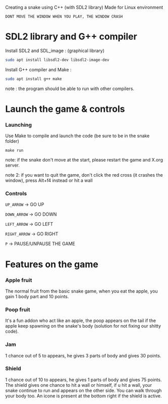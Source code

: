 Creating a snake using C++ (with SDL2 library)
Made for Linux environment 


```DONT MOVE THE WINDOW WHEN YOU PLAY, THE WINDOW CRASH```


# SDL2 library and G++ compiler 
 
Install SDL2 and SDL_image : (graphical library)
```bash
sudo apt install libsdl2-dev libsdl2-image-dev
```

Install G++ compiler and Make : 
```bash
sudo apt install g++ make 
```
note : the program should be able to run with other compilers.

# Launch the game & controls

### Launching 

Use Make to compile and launch the code (be sure to be in the snake folder)
```
make run
```
note: if the snake don't move at the start, please restart the game and X.org server.

note 2: if you want to quit the game, don't click the red cross (it crashes the window), press Alt+f4 instead or hit a wall

### Controls
```UP_ARROW``` -> GO UP   

```DOWN_ARROW``` -> GO DOWN 

```LEFT_ARROW``` -> GO LEFT 

```RIGHT_ARROW``` -> GO RIGHT

```P``` -> PAUSE/UNPAUSE THE GAME

# Features on the game

### Apple fruit 

The normal fruit from the basic snake game, when you eat the apple, you gain 1 body part and 10 points.

### Poop fruit

It's a fun addon who act like an apple, the poop appears on the tail if the apple keep spawning on the snake's body (solution for not fixing our shitty code).

### Jam

1 chance out of 5 to appears, he gives 3 parts of body and gives 30 points.

### Shield

1 chance out of 10 to appears, he gives 1 parts of body and gives 75 points. The shield gives one chance to hit a wall or himself, if u hit a wall, your snake continue to run and appears on the other side. You can walk through your body too. An icone is present at the bottom right if the shield is active.